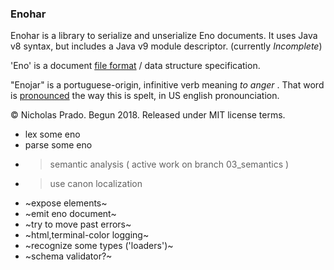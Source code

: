 
### Enohar

Enohar is a library to serialize and unserialize Eno documents. It uses Java v8 syntax, but includes a Java v9 module descriptor. (currently *Incomplete*)

'Eno' is a document [file format](https://github.com/eno-lang/eno) / data structure specification.

"Enojar" is a portuguese-origin, infinitive verb meaning _to anger_ . That word is [pronounced](https://en.wiktionary.org/wiki/enojar#Pronunciation) the way this is spelt, in US english pronounciation.

&copy; Nicholas Prado. Begun 2018. Released under MIT license terms.

* lex some eno
* parse some eno
* >semantic analysis ( active work on branch 03_semantics )
* >use canon localization
* ~expose elements~
* ~emit eno document~
* ~try to move past errors~
* ~html,terminal-color logging~
* ~recognize some types ('loaders')~
* ~schema validator?~

